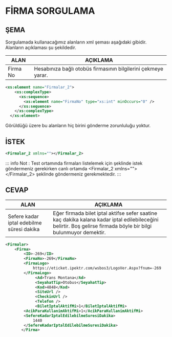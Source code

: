 # FİRMA SORGULAMA

## ŞEMA

Sorgulamada kullanacağımız alanların xml şeması aşağıdaki gibidir.  
Alanların açıklaması şu şekildedir.

| ALAN     | AÇIKLAMA                                                      |
| -------- | ------------------------------------------------------------- |
| Firma No | Hesabınıza bağlı otobüs firmasının bilgilerini çekmeye yarar. |

```xml
<xs:element name="Firmalar_2">
    <xs:complexType>
      <xs:sequence>
        <xs:element name="FirmaNo" type="xs:int" minOccurs="0" />
      </xs:sequence>
    </xs:complexType>
  </xs:element>
```

Görüldüğü üzere bu alanların hiç birini gönderme zorunluluğu yoktur.

## İSTEK

```XML
<Firmalar_2 xmlns=""></Firmalar_2>
```

::: info
Not : Test ortamında firmaları listelemek için <Firmalar xmlns=""></Firmalar> şeklinde istek göndermeniz gerekirken canlı ortamda <Firmalar_2 xmlns=""></Firmalar_2> şeklinde göndermeniz gerekmektedir.
:::

## CEVAP

| ALAN                                      | AÇIKLAMA                                                                                                                                                        |
| ----------------------------------------- | --------------------------------------------------------------------------------------------------------------------------------------------------------------- |
| Sefere kadar iptal edebilme süresi dakika | Eğer firmada bilet iptal aktifse sefer saatine kaç dakika kalana kadar iptal edilebileceğini belirtir. Boş gelirse firmada böyle bir bilgi bulunmuyor demektir. |

```xml
<Firmalar>
	<Firma>
		<ID>-269</ID>
		<FirmaNo>-269</FirmaNo>
		<FirmaLogo>
			https://eticket.ipektr.com/wsbos3/LogoVer.Aspx?fnum=-269
		</FirmaLogo>
             <Ad>Trans Montana</Ad>
             <SeyahatTip>Otobus</SeyahatTip>
             <Kod>4848</Kod>
             <SiteUrl />
             <CheckinUrl />
             <Telefon />
             <BiletIptalAktifMi>1</BiletIptalAktifMi>
		<AcikParaKullanimAktifMi>1</AcikParaKullanimAktifMi>
		<SefereKadarIptalEdilebilmeSuresiDakika>
			1440
		</SefereKadarIptalEdilebilmeSuresiDakika>
       </Firma>
```
